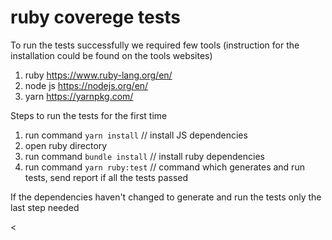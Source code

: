 # ruby coverege tests

To run the tests successfully we required few tools (instruction for the installation could be found on the tools websites)
1. ruby  https://www.ruby-lang.org/en/
2. node js https://nodejs.org/en/
3. yarn https://yarnpkg.com/

Steps to run the tests for the first time
1. run command `yarn install` // install JS dependencies
2. open ruby directory
3. run command `bundle install` // install ruby dependencies
4. run command `yarn ruby:test` // command which generates and run tests, send report if all the tests passed

If the dependencies haven't changed to generate and run the tests only the last step needed

<